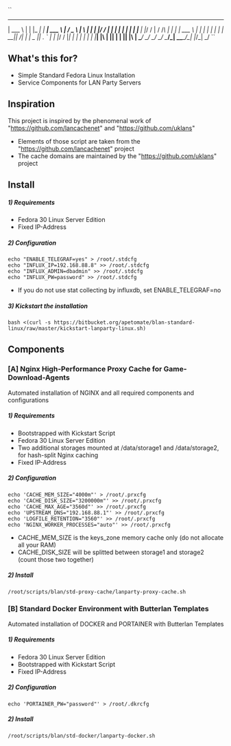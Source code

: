 ``
______ _   _ _____ _____ ___________ _       ___   _   _ 
| ___ \ | | |_   _|_   _|  ___| ___ \ |     / _ \ | \ | |
| |_/ / | | | | |   | | | |__ | |_/ / |    / /_\ \|  \| |
| ___ \ | | | | |   | | |  __||    /| |    |  _  || . ` |
| |_/ / |_| | | |   | | | |___| |\ \| |____| | | || |\  |
\____/ \___/  \_/   \_/ \____/\_| \_\_____/\_| |_/\_| \_/
``

## What's this for?

* Simple Standard Fedora Linux Installation
* Service Components for LAN Party Servers

## Inspiration

This project is inspired by the phenomenal work of "https://github.com/lancachenet" and "https://github.com/uklans"

* Elements of those script are taken from the "https://github.com/lancachenet" project
* The cache domains are maintained by the "https://github.com/uklans" project

## Install
##### 1) Requirements
* Fedora 30 Linux Server Edition
* Fixed IP-Address
##### 2) Configuration
```shell
echo "ENABLE_TELEGRAF=yes" > /root/.stdcfg
echo "INFLUX_IP=192.168.88.8" >> /root/.stdcfg
echo "INFLUX_ADMIN=dbadmin" >> /root/.stdcfg
echo "INFLUX_PW=password" >> /root/.stdcfg
```
* If you do not use stat collecting by influxdb, set ENABLE_TELEGRAF=no
##### 3) Kickstart the installation
```shell
bash <(curl -s https://bitbucket.org/apetomate/blan-standard-linux/raw/master/kickstart-lanparty-linux.sh)
```
## Components
### [A] Nginx High-Performance Proxy Cache for Game-Download-Agents
Automated installation of NGINX and all required components and configurations
##### 1) Requirements
* Bootstrapped with Kickstart Script
* Fedora 30 Linux Server Edition
* Two additional storages mounted at /data/storage1 and /data/storage2, for hash-split Nginx caching
* Fixed IP-Address
##### 2) Configuration
```shell
echo 'CACHE_MEM_SIZE="4000m"' > /root/.prxcfg
echo 'CACHE_DISK_SIZE="3200000m"' >> /root/.prxcfg
echo 'CACHE_MAX_AGE="3560d"' >> /root/.prxcfg
echo 'UPSTREAM_DNS="192.168.88.1"' >> /root/.prxcfg
echo 'LOGFILE_RETENTION="3560"' >> /root/.prxcfg
echo 'NGINX_WORKER_PROCESSES="auto"' >> /root/.prxcfg
```
* CACHE_MEM_SIZE is the keys_zone memory cache only (do not allocate all your RAM)
* CACHE_DISK_SIZE will be splitted between storage1 and storage2 (count those two together)
##### 2) Install
```shell
/root/scripts/blan/std-proxy-cache/lanparty-proxy-cache.sh
```
### [B] Standard Docker Environment with Butterlan Templates
Automated installation of DOCKER and PORTAINER with Butterlan Templates
##### 1) Requirements
* Fedora 30 Linux Server Edition
* Bootstrapped with Kickstart Script
* Fixed IP-Address
##### 2) Configuration
```shell
echo 'PORTAINER_PW="password"' > /root/.dkrcfg
```
##### 2) Install
```shell
/root/scripts/blan/std-docker/lanparty-docker.sh
```
